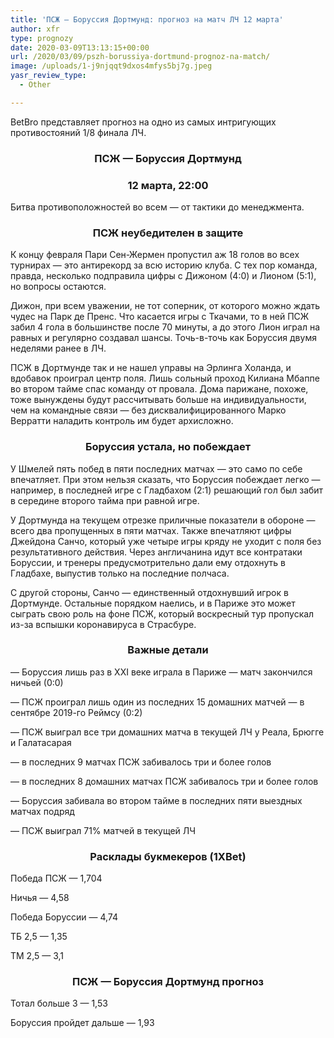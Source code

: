 ```yaml
---
title: 'ПСЖ — Боруссия Дортмунд: прогноз на матч ЛЧ 12 марта'
author: xfr
type: prognozy
date: 2020-03-09T13:13:15+00:00
url: /2020/03/09/pszh-borussiya-dortmund-prognoz-na-match/
image: /uploads/1-j9njqqt9dxos4mfys5bj7g.jpeg
yasr_review_type:
  - Other

---
```

BetBro представляет прогноз на одно из самых интригующих противостояний 1/8 финала ЛЧ.

<h3 style="text-align: center">
  <strong>ПСЖ &#8212; Боруссия Дортмунд</strong>
</h3>

<h3 style="text-align: center">
  <strong>12 марта, 22:00</strong>
</h3>

Битва противоположностей во всем &#8212; от тактики до менеджмента.

<h3 style="text-align: center">
  <strong>ПСЖ неубедителен в защите</strong>
</h3>

К концу февраля Пари Сен-Жермен пропустил аж 18 голов во всех турнирах &#8212; это антирекорд за всю историю клуба. С тех пор команда, правда, несколько подправила цифры с Дижоном (4:0) и Лионом (5:1), но вопросы остаются.

Дижон, при всем уважении, не тот соперник, от которого можно ждать чудес на Парк де Пренс. Что касается игры с Ткачами, то в ней ПСЖ забил 4 гола в большинстве после 70 минуты, а до этого Лион играл на равных и регулярно создавал шансы. Точь-в-точь как Боруссия двумя неделями ранее в ЛЧ.

ПСЖ в Дортмунде так и не нашел управы на Эрлинга Холанда, и вдобавок проиграл центр поля. Лишь сольный проход Килиана Мбаппе во втором тайме спас команду от провала. Дома парижане, похоже, тоже вынуждены будут рассчитывать больше на индивидуальности, чем на командные связи &#8212; без дисквалифицированного Марко Верратти наладить контроль им будет архисложно.

<h3 style="text-align: center">
  <strong>Боруссия устала, но побеждает</strong>
</h3>

У Шмелей пять побед в пяти последних матчах &#8212; это само по себе впечатляет. При этом нельзя сказать, что Боруссия побеждает легко &#8212; например, в последней игре с Гладбахом (2:1) решающий гол был забит в середине второго тайма при равной игре.

У Дортмунда на текущем отрезке приличные показатели в обороне &#8212; всего два пропущенных в пяти матчах. Также впечатляют цифры Джейдона Санчо, который уже четыре игры кряду не уходит с поля без результативного действия. Через англичанина идут все контратаки Боруссии, и тренеры предусмотрительно дали ему отдохнуть в Гладбахе, выпустив только на последние полчаса.

С другой стороны, Санчо &#8212; единственный отдохнувший игрок в Дортмунде. Остальные порядком наелись, и в Париже это может сыграть свою роль на фоне ПСЖ, который воскресный тур пропускал из-за вспышки коронавируса в Страсбуре.

<h3 style="text-align: center">
  <strong>Важные детали</strong>
</h3>

&#8212; Боруссия лишь раз в XXI веке играла в Париже &#8212; матч закончился ничьей (0:0)

&#8212; ПСЖ проиграл лишь один из последних 15 домашних матчей &#8212; в сентябре 2019-го Реймсу (0:2)

&#8212; ПСЖ выиграл все три домашних матча в текущей ЛЧ у Реала, Брюгге и Галатасарая

&#8212; в последних 9 матчах ПСЖ забивалось три и более голов

&#8212; в последних 8 домашних матчах ПСЖ забивалось три и более голов

&#8212; Боруссия забивала во втором тайме в последних пяти выездных матчах подряд

&#8212; ПСЖ выиграл 71% матчей в текущей ЛЧ

<h3 style="text-align: center">
  <strong>Расклады букмекеров (1XBet)</strong>
</h3>

Победа ПСЖ &#8212; 1,704

Ничья &#8212; 4,58

Победа Боруссии &#8212; 4,74

ТБ 2,5 &#8212; 1,35

ТМ 2,5 &#8212; 3,1

<h3 style="text-align: center">
  ПСЖ &#8212; Боруссия Дортмунд прогноз
</h3>

Тотал больше 3 &#8212; 1,53

Боруссия пройдет дальше &#8212; 1,93